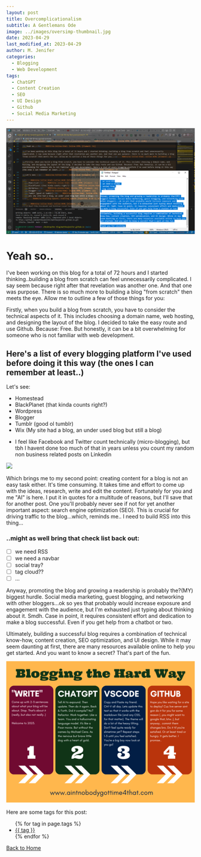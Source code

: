 ```yaml
---
layout: post
title: Overcomplicationalism
subtitle: A Gentlemans Ode 
image: ../images/oversimp-thumbnail.jpg
date: 2023-04-29
last_modified_at: 2023-04-29
author: M. Jenifer
categories:
  - Blogging
  - Web Development
tags:
  - ChatGPT
  - Content Creation
  - SEO
  - UI Design
  - Github
  - Social Media Marketing
---
```


<link rel="stylesheet" type="text/css" href="./_css/styles.css">

<img src="https://raw.githubusercontent.com/matthewjenifer/matthewjenifer.github.io/main/images/oversimp.png">

<h1>Yeah so..</h1>

<p>I've been working on this blog for a total of 72 hours and I started thinking..building a blog from scratch can feel unnecessarily complicated. I say seem because right after that revelation was another one. And that one was purpose. There is so much more to building a blog "from scratch" then meets the eye. Allow me to outline a few of those things for you:</p>

<p>Firstly, when you build a blog from scratch, you have to consider the technical aspects of it. This includes choosing a domain name, web hosting, and designing the layout of the blog. I decided to take the easy route and use Github. Because: Free. But honestly, it can be a bit overwhelming for someone who is not familiar with web development.</p>

<h2>Here's a list of every blogging platform I've used before doing it this way (the ones I can remember at least..)</h2>

<p>Let's see: </p>

<ul>
  <li>Homestead</li>
  <li>BlackPlanet (that kinda counts right?)</li>
  <li>Wordpress</li>
  <li>Blogger</li>
  <li>Tumblr (good ol tumblr)</li>
  <li>Wix (My site had a blog, an under used blog but still a blog)</li>
</ul> 

<ul>
<li>I feel like Facebook and Twitter count technically (micro-blogging), but tbh I havent done too much of that in years unless you count my random non business related posts on Linkedin</li>
</ul>

<img src="https://starecat.com/content/wp-content/uploads/normal-people-adding-7-plus-6-equals-13-me-different-logic-family-guy.jpg">

<p>Which brings me to my second point: creating content for a blog is not an easy task either. It's time consuming. It takes time and effort to come up with the ideas, research, write and edit the content. Fortunately for you and me "AI" is here. I put it in quotes for a multitude of reasons, but I'll save that for another post. One you'll probably never see if not for yet another important aspect: search engine optimization (SEO). This is crucial for driving traffic to the blog...which, reminds me.. I need to build RSS into this thing... 
</p>

<h3>..might as well bring that check list back out:</h3>


- [ ] we need RSS
- [ ] we need a navbar 
- [ ] social tray?
- [ ] tag cloud??
- [ ] ...

<p>Anyway, promoting the blog and growing a readership is probably the?(MY) biggest hurdle. Social media marketing, guest blogging, and networking with other bloggers...ok so yes that probably would increase exposure and engagement with the audience, but I'm exhausted just typing about thinking about it. Smdh. Case in point, it requires consistent effort and dedication to make a blog successful. Even if you get help from a chatbot or two.</p>

<p>Ultimately, building a successful blog requires a combination of technical know-how, content creation, SEO optimization, and UI design. While it may seem daunting at first, there are many resources available online to help you get started. And you want to know a secret? That's part of the fun.
</p>

<img src="https://raw.githubusercontent.com/matthewjenifer/matthewjenifer.github.io/main/images/bloggingthehardway.png">



<p>Here are some tags for this post:</p>
<ul>
{% for tag in page.tags %}
  <li><a href="/tags/{{ tag }}/">{{ tag }}</a></li>
{% endfor %}
</ul>

<p><a href="/">Back to Home</a></p>
